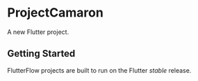 # ProjectCamaron

A new Flutter project.

## Getting Started

FlutterFlow projects are built to run on the Flutter _stable_ release.
